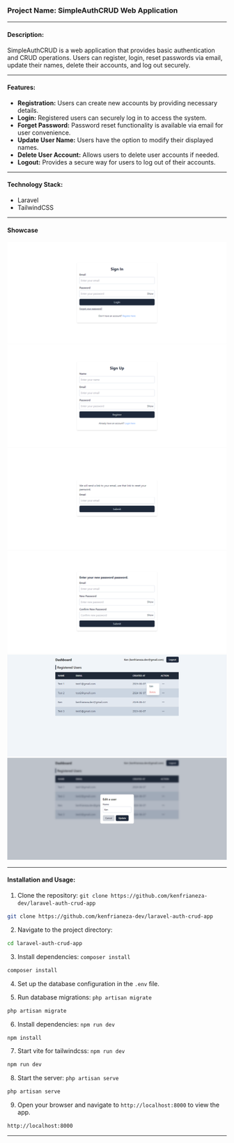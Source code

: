 ### Project Name: SimpleAuthCRUD Web Application

---

#### Description:

SimpleAuthCRUD is a web application that provides basic authentication and CRUD operations. Users can register, login, reset passwords via email, update their names, delete their accounts, and log out securely.

---

#### Features:

-   **Registration:** Users can create new accounts by providing necessary details.
-   **Login:** Registered users can securely log in to access the system.
-   **Forget Password:** Password reset functionality is available via email for user convenience.
-   **Update User Name:** Users have the option to modify their displayed names.
-   **Delete User Account:** Allows users to delete user accounts if needed.
-   **Logout:** Provides a secure way for users to log out of their accounts.

---

#### Technology Stack:

-   Laravel
-   TailwindCSS

---

#### Showcase

![Login Page](/public/login.png)
![Register Page](/public/register.png)
![Forget Password Page](/public/forget-password.png)
![Reset Password Page](/public/reset-password.png)
![Dashboard Page](/public/dashboard.png)
![Modal](/public/modal.png)

---

#### Installation and Usage:

1. Clone the repository: `git clone https://github.com/kenfrianeza-dev/laravel-auth-crud-app`

```bash
git clone https://github.com/kenfrianeza-dev/laravel-auth-crud-app
```

2. Navigate to the project directory:

```bash
cd laravel-auth-crud-app
```

3. Install dependencies: `composer install`

```bash
composer install
```

4. Set up the database configuration in the `.env` file.

5. Run database migrations: `php artisan migrate`

```bash
php artisan migrate
```

6. Install dependencies: `npm run dev`

```bash
npm install
```

7. Start vite for tailwindcss: `npm run dev`

```bash
npm run dev
```

8. Start the server: `php artisan serve`

```bash
php artisan serve
```

9. Open your browser and navigate to `http://localhost:8000` to view the app.

```bash
http://localhost:8000
```

---
